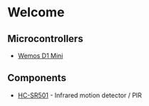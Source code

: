 # Welcome

## Microcontrollers
 * [Wemos D1 Mini](microcontrollers/wemos-d1-mini)

## Components
 * [HC-SR501](components/HC-SR501-PIR) - Infrared motion detector / PIR

